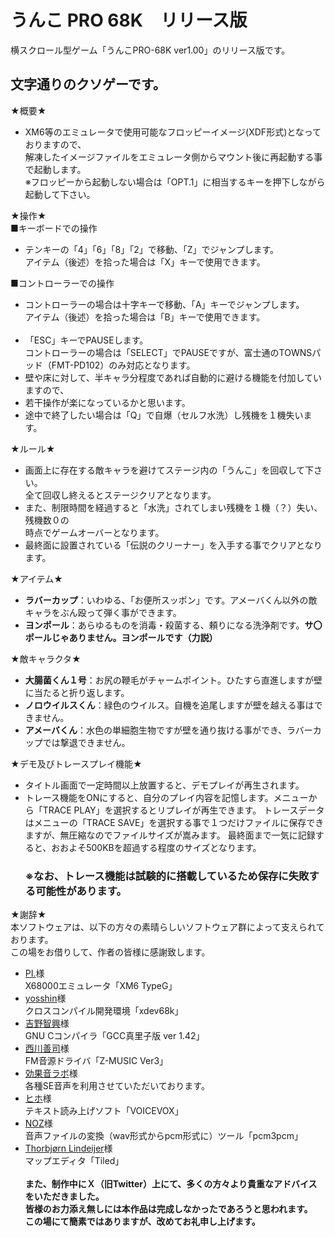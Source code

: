# うんこ PRO 68K　リリース版
横スクロール型ゲーム「うんこPRO-68K ver1.00」のリリース版です。
## 文字通りのクソゲーです。

★概要★<br>
- XM6等のエミュレータで使用可能なフロッピーイメージ(XDF形式)となっておりますので、<br>
解凍したイメージファイルをエミュレータ側からマウント後に再起動する事で起動します。<br>
※フロッピーから起動しない場合は「OPT.1」に相当するキーを押下しながら起動して下さい。

★操作★<br>
■キーボードでの操作
- テンキーの「4」「6」「8」「2」で移動、「Z」でジャンプします。<br>
	アイテム（後述）を拾った場合は「X」キーで使用できます。<br>

■コントローラーでの操作
- コントローラーの場合は十字キーで移動、「A」キーでジャンプします。<br>
	アイテム（後述）を拾った場合は「B」キーで使用できます。<br><br>
- 「ESC」キーでPAUSEします。<br>
	コントローラーの場合は「SELECT」でPAUSEですが、富士通のTOWNSパッド（FMT-PD102）のみ対応となります。
- 壁や床に対して、半キャラ分程度であれば自動的に避ける機能を付加していますので、
- 若干操作が楽になっているかと思います。
- 途中で終了したい場合は「Q」で自爆（セルフ水洗）し残機を１機失います。

★ルール★
- 画面上に存在する敵キャラを避けてステージ内の「うんこ」を回収して下さい。<br>
	全て回収し終えるとステージクリアとなります。
- また、制限時間を経過すると「水洗」されてしまい残機を１機（？）失い、残機数０の<br>
	 時点でゲームオーバーとなります。
- 最終面に設置されている「伝説のクリーナー」を入手する事でクリアとなります。

★アイテム★<br>
- **ラバーカップ**：いわゆる、「お便所スッポン」です。アメーバくん以外の敵キャラをぶん殴って弾く事ができます。
- **ヨンポール**：あらゆるものを消毒・殺菌する、頼りになる洗浄剤です。**サ〇ポールじゃありません。ヨンポールです（力説）**

★敵キャラクタ★<br>
- **大腸菌くん１号**：お尻の鞭毛がチャームポイント。ひたすら直進しますが壁に当たると折り返します。
- **ノロウイルスくん**：緑色のウイルス。自機を追尾しますが壁を越える事はできません。
- **アメーバくん**：水色の単細胞生物ですが壁を通り抜ける事ができ、ラバーカップでは撃退できません。

★デモ及びトレースプレイ機能★<br>
- タイトル画面で一定時間以上放置すると、デモプレイが再生されます。
- トレース機能をONにすると、自分のプレイ内容を記憶します。メニューから「TRACE PLAY」を選択するとリプレイが再生できます。
 	トレースデータはメニューの「TRACE SAVE」を選択する事で１つだけファイルに保存できますが、無圧縮なのでファイルサイズが嵩みます。
  	最終面まで一気に記録すると、おおよそ500KBを超過する程度のサイズとなります。<br>
  ### ※なお、トレース機能は試験的に搭載しているため保存に失敗する可能性があります。

★謝辞★<br>
本ソフトウェアは、以下の方々の素晴らしいソフトウェア群によって支えられております。<br>
この場をお借りして、作者の皆様に感謝致します。
- [PI.](https://twitter.com/xm6_original)様
  <br>X68000エミュレータ「XM6 TypeG」
- [yosshin](https://twitter.com/yosshin4004/status/1645762714319605760)様
  <br>クロスコンパイル開発環境「xdev68k」
- [吉野智興](http://retropc.net/x68000/software/develop/c/gcc_mariko/)様
  <br>GNU Cコンパイラ「GCC真里子版 ver 1.42」
- [西川善司](http://www.z-z-z.jp/zmusic/)様
  <br>FM音源ドライバ「Z-MUSIC Ver3」
- [効果音ラボ](https://soundeffect-lab.info/)様
  <br>各種SE音声を利用させていただいております。
- [ヒホ](https://voicevox.hiroshiba.jp/qa/)様
  <br>テキスト読み上げソフト「VOICEVOX」
- [NOZ](http://noz.ub32.org/68fsw.html)様
  <br>音声ファイルの変換（wav形式からpcm形式に）ツール「pcm3pcm」
- [Thorbjørn Lindeijer](http://www.mapeditor.org/)様
  <br>マップエディタ「Tiled」
  <br><br>
  **また、制作中にＸ（旧Twitter）上にて、多くの方々より貴重なアドバイスをいただきました。<br>
  皆様のお力添え無しには本作品は完成しなかったであろうと思われます。<br>
  この場にて簡素ではありますが、改めてお礼申し上げます。**
